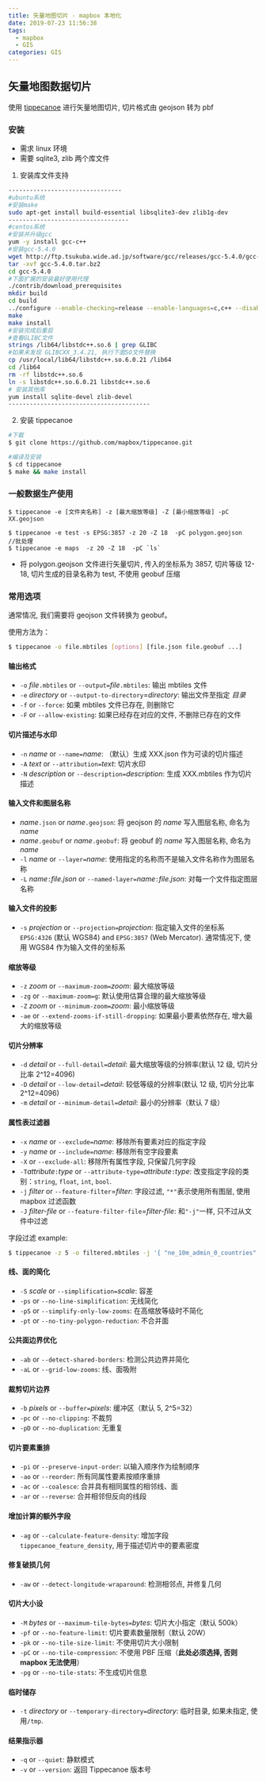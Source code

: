 ```yaml
---
title: 矢量地图切片 - mapbox 本地化
date: 2019-07-23 11:56:38
tags:
  - mapbox
  - GIS
categories: GIS
---
```


## 矢量地图数据切片

使用 [tippecanoe](https://github.com/mapbox/tippecanoe) 进行矢量地图切片, 切片格式由 geojson 转为 pbf

<!-- more -->

### 安装

- 需求 linux 环境
- 需要 sqlite3, zlib 两个库文件

1. 安装库文件支持

```sh
--------------------------------
#ubuntu系统
#安装make
sudo apt-get install build-essential libsqlite3-dev zlib1g-dev
----------------------------------
#centos系统
#安装并升级gcc
yum -y install gcc-c++
#安装gcc-5.4.0
wget http://ftp.tsukuba.wide.ad.jp/software/gcc/releases/gcc-5.4.0/gcc-5.4.0.tar.bz2
tar -xvf gcc-5.4.0.tar.bz2
cd gcc-5.4.0
#下面扩展的安装最好使用代理
./contrib/download_prerequisites
mkdir build
cd build
../configure --enable-checking=release --enable-languages=c,c++ --disable-multilib
make
make install
#安装完成后重启
#查看GLIBC文件
strings /lib64/libstdc++.so.6 | grep GLIBC
#如果未发现 GLIBCXX_3.4.21, 执行下面SO文件替换
cp /usr/local/lib64/libstdc++.so.6.0.21 /lib64
cd /lib64
rm -rf libstdc++.so.6
ln -s libstdc++.so.6.0.21 libstdc++.so.6
# 安装其他库
yum install sqlite-devel zlib-devel
----------------------------------------
```

2. 安装 tippecanoe

```sh
#下载
$ git clone https://github.com/mapbox/tippecanoe.git

#编译及安装
$ cd tippecanoe
$ make && make install
```

### 一般数据生产使用

```
$ tippecanoe -e [文件夹名称] -z [最大缩放等级] -Z [最小缩放等级] -pC XX.geojson
```

```
$ tippecanoe -e test -s EPSG:3857 -z 20 -Z 18  -pC polygon.geojson
//批处理
$ tippecanoe -e maps  -z 20 -Z 18  -pC `ls`
```

- 将 polygon.geojson 文件进行矢量切片, 传入的坐标系为 3857, 切片等级 12-18, 切片生成的目录名称为 test, 不使用 geobuf 压缩

### 常用选项

通常情况, 我们需要将 geojson 文件转换为 geobuf。

使用方法为：

```sh
$ tippecanoe -o file.mbtiles [options] [file.json file.geobuf ...]
```

#### 输出格式

- `-o` _file_`.mbtiles` or `--output=`_file_`.mbtiles`: 输出 mbtiles 文件
- `-e` _directory_ or `--output-to-directory`=_directory_: 输出文件至指定 _目录_
- `-f` or `--force`: 如果 mbtiles 文件已存在, 则删除它
- `-F` or `--allow-existing`: 如果已经存在对应的文件, 不删除已存在的文件

#### 切片描述与水印

- `-n` _name_ or `--name=`_name_: （默认）生成 XXX.json 作为可读的切片描述
- `-A` _text_ or `--attribution=`_text_: 切片水印
- `-N` _description_ or `--description=`_description_: 生成 XXX.mbtiles 作为切片描述

#### 输入文件和图层名称

- _name_`.json` or _name_`.geojson`: 将 geojson 的 _name_ 写入图层名称, 命名为 _name_
- _name_`.geobuf` or _name_`.geobuf`: 将 geobuf 的 _name_ 写入图层名称, 命名为 _name_
- `-l` _name_ or `--layer=`_name_: 使用指定的名称而不是输入文件名称作为图层名称
- `-L` _name_`:`_file.json_ or `--named-layer=`_name_`:`_file.json_: 对每一个文件指定图层名称

#### 输入文件的投影

- `-s` _projection_ or `--projection=`_projection_: 指定输入文件的坐标系 `EPSG:4326` (默认 WGS84) and `EPSG:3857` (Web Mercator). 通常情况下, 使用 WGS84 作为输入文件的坐标系

#### 缩放等级

- `-z` _zoom_ or `--maximum-zoom=`_zoom_: 最大缩放等级
- `-zg` or `--maximum-zoom=g`: 默认使用估算合理的最大缩放等级
- `-Z` _zoom_ or `--minimum-zoom=`_zoom_: 最小缩放等级
- `-ae` or `--extend-zooms-if-still-dropping`: 如果最小要素依然存在, 增大最大的缩放等级

#### 切片分辨率

- `-d` _detail_ or `--full-detail=`_detail_: 最大缩放等级的分辨率(默认 12 级, 切片分比率 2^12=4096)
- `-D` _detail_ or `--low-detail=`_detail_: 较低等级的分辨率(默认 12 级, 切片分比率 2^12=4096)
- `-m` _detail_ or `--minimum-detail=`_detail_: 最小的分辨率（默认 7 级）

#### 属性表过滤器

- `-x` _name_ or `--exclude=`_name_: 移除所有要素对应的指定字段
- `-y` _name_ or `--include=`_name_: 移除所有空字段要素
- `-X` or `--exclude-all`: 移除所有属性字段, 只保留几何字段
- `-T`_attribute_`:`_type_ or `--attribute-type=`_attribute_`:`_type_: 改变指定字段的类别：`string`, `float`, `int`, `bool`.
- `-j` _filter_ or `--feature-filter`=_filter_: 字段过滤, `"*"`表示使用所有图层, 使用 mapbox 过滤函数
- `-J` _filter-file_ or `--feature-filter-file`=_filter-file_: 和`"-j"`一样, 只不过从文件中过滤

字段过滤 example:

```sh
$ tippecanoe -z 5 -o filtered.mbtiles -j '{ "ne_10m_admin_0_countries": [ "all", [ "<", "scalerank", 3 ], [ ">", "LABELRANK", 5 ] ] }' ne_10m_admin_0_countries.geojson

```

#### 线、面的简化

- `-S` _scale_ or `--simplification=`_scale_: 容差
- `-ps` or `--no-line-simplification`: 无线简化
- `-pS` or `--simplify-only-low-zooms`: 在高缩放等级时不简化
- `-pt` or `--no-tiny-polygon-reduction`: 不合并面

#### 公共面边界优化

- `-ab` or `--detect-shared-borders`: 检测公共边界并简化
- `-aL` or `--grid-low-zooms`: 线、面吸附

#### 裁剪切片边界

- `-b` _pixels_ or `--buffer=`_pixels_: 缓冲区（默认 5, 2^5=32）
- `-pc` or `--no-clipping`: 不裁剪
- `-pD` or `--no-duplication`: 无重复

#### 切片要素重排

- `-pi` or `--preserve-input-order`: 以输入顺序作为绘制顺序
- `-ao` or `--reorder`: 所有同属性要素按顺序重排
- `-ac` or `--coalesce`: 合并具有相同属性的相邻线、面
- `-ar` or `--reverse`: 合并相邻但反向的线段

#### 增加计算的额外字段

- `-ag` or `--calculate-feature-density`: 增加字段`tippecanoe_feature_density`, 用于描述切片中的要素密度

#### 修复破损几何

- `-aw` or `--detect-longitude-wraparound`: 检测相邻点, 并修复几何

#### 切片大小设

- `-M` _bytes_ or `--maximum-tile-bytes=`_bytes_: 切片大小指定（默认 500k）
- `-pf` or `--no-feature-limit`: 切片要素数量限制（默认 20W）
- `-pk` or `--no-tile-size-limit`: 不使用切片大小限制
- `-pC` or `--no-tile-compression`: 不使用 PBF 压缩（**此处必须选择, 否则 mapbox 无法使用**）
- `-pg` or `--no-tile-stats`: 不生成切片信息

#### 临时储存

- `-t` _directory_ or `--temporary-directory=`_directory_: 临时目录, 如果未指定, 使用`/tmp`.

#### 结果指示器

- `-q` or `--quiet`: 静默模式
- `-v` or `--version`: 返回 Tippecanoe 版本号
